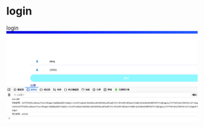 # login
login
![调试结果](https://github.com/kishur/login/blob/master/test/%E5%89%8D%E7%AB%AF%E8%B0%83%E8%AF%95.png)

